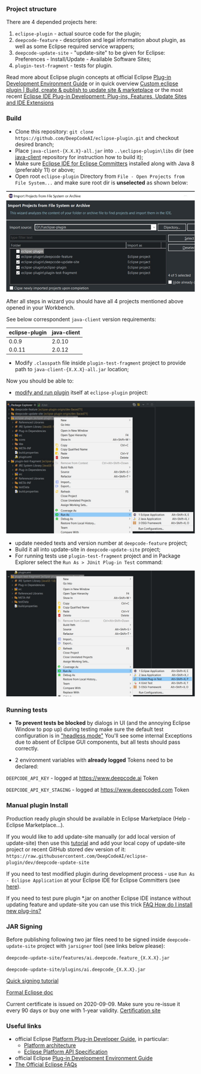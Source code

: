 ### Project structure
There are 4 depended projects here:
1. `eclipse-plugin` - actual source code for the plugin;
2. `deepcode-feature` - description and legal information about plugin, as well as some Eclipse required service wrappers;
3. `deepcode-update-site` - "update-site" to be given for Eclipse: Preferences - Install/Update - Available Software Sites;
4. `plugin-test-fragment` - tests for plugin.

Read more about Eclipse plugin concepts at official Eclipse [Plug-in Development Environment Guide](https://help.eclipse.org/2020-06/index.jsp?nav=%2F4_1) or in quick overview [Custom eclipse plugin | Build, create & publish to update site & marketplace](https://itsallbinary.com/custom-eclipse-plugin-build-create-publish-to-update-site-marketplace-good-for-beginners/) or the most recent [Eclipse IDE Plug-in Development: Plug-ins, Features, Update Sites and IDE Extensions](https://www.vogella.com/tutorials/EclipsePlugin/article.html)

### Build

- Clone this repository: `git clone https://github.com/DeepCodeAI/eclipse-plugin.git` and checkout desired branch;
- Place `java-client-{X.X.X}-all.jar` into `..\eclipse-plugin\libs` dir (see [java-client](https://github.com/DeepCodeAI/java-client) repository for instruction how to build it);
- Make sure [Eclipse IDE for Eclipse Committers](https://www.eclipse.org/downloads/packages/release/2020-06/r/eclipse-ide-eclipse-committers) installed along with Java 8 (preferably 11) or above;
- Open root `eclipse-plugin` Directory from `File - Open Projects from File System...` and make sure root dir is  __unselected__  as shown below:

![Open projects](images/open-projects.jpg)

After all steps in wizard you should have all 4 projects mentioned above opened in your Workbench.

See below correspondent `java-client` version requirements:

| eclipse-plugin   | java-client |
|------------------|-------------|
| 0.0.9            | 2.0.10      |
| 0.0.11           | 2.0.12      |

- Modify `.classpath` file inside `plugin-test-fragment` project to provide path to `java-client-{X.X.X}-all.jar` location;

Now you should be able to:
  * [modify and run plugin](https://www.vogella.com/tutorials/EclipsePlugin/article.html#runtimeeclipse_starting) itself at `eclipse-plugin` project:
  
![Run Eclipse](images/run-as-eclipse.jpg)
   
  * update needed texts and version number at `deepcode-feature` project; 
  * Build it all into update-site in `deepcode-update-site` project;
  * For running tests use `plugin-test-fragment` project and in Package Explorer select the `Run As > JUnit Plug-in Test` command:
  
![Run Tests](images/run-as-test.jpg)

### Running tests
- __To prevent tests be blocked__  by dialogs in UI (and the annoying Eclipse Window to pop up) during testing make sure the default test configuration is in ["headless mode"](https://stackoverflow.com/a/51748949/7577274)
You'll see some internal Exceptions due to absent of Eclipse GUI components, but all tests should pass correctly.

- 2 environment variables with __already logged__ Tokens need to be declared:

`DEEPCODE_API_KEY` - logged at https://www.deepcode.ai Token 

`DEEPCODE_API_KEY_STAGING` - logged at https://www.deepcoded.com Token

### Manual plugin Install
Production ready plugin should be available in Eclipse Marketplace (Help - Eclipse Marketplace...).

If you would like to add update-site manually (or add local version of update-site) then use this [tutorial](https://marketplace.eclipse.org/content/eclipse-java-development-tools-0/help) and add your local copy of update-site project or recent GitHub stored dev version of it: `https://raw.githubusercontent.com/DeepCodeAI/eclipse-plugin/dev/deepcode-update-site`

If you need to test modified plugin during development process - use `Run As - Eclipse Application` at your Eclipse IDE for Eclipse Committers (see [here](https://www.vogella.com/tutorials/EclipsePlugin/article.html#runtimeeclipse_starting)).

If you need to test pure plugin *.jar on another Eclipse IDE instance without updating feature and update-site you can use this trick [FAQ How do I install new plug-ins?](https://wiki.eclipse.org/FAQ_How_do_I_install_new_plug-ins%3F)

### JAR Signing

Before publishing following two jar files need to be signed inside `deepcode-update-site` project with `jarsigner` tool (see links below please):

`deepcode-update-site/features/ai.deepcode.feature_{X.X.X}.jar`

`deepcode-update-site/plugins/ai.deepcode_{X.X.X}.jar`

[Quick signing tutorial](https://stackoverflow.com/questions/17187520/signing-jar-file)

[Formal Eclipse doc](https://wiki.eclipse.org/JAR_Signing)

Current certificate is issued on 2020-09-09. Make sure you re-issue it every 90 days or buy one with 1-year validity. [Certification site](https://app.zerossl.com/)

### Useful links

- official Eclipse [Platform Plug-in Developer Guide](https://help.eclipse.org/2020-06/index.jsp?nav=%2F2), in particular:
  * [Platform architecture](https://help.eclipse.org/2020-06/index.jsp?topic=%2Forg.eclipse.platform.doc.isv%2Fguide%2Farch.htm&cp%3D2_0_1)
  * [Eclipse Platform API Specification](https://help.eclipse.org/2020-06/index.jsp?topic=%2Forg.eclipse.platform.doc.isv%2Freference%2Fapi%2Findex.html)
- official Eclipse [Plug-in Development Environment Guide](https://help.eclipse.org/2020-06/index.jsp?nav=%2F4)
- [The Official Eclipse FAQs](https://wiki.eclipse.org/The_Official_Eclipse_FAQs)

